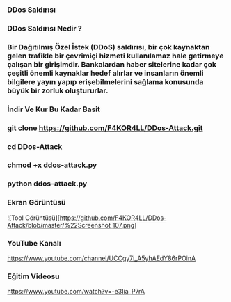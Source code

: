 ### DDos Saldırısı
### DDos Saldırısı Nedir ?

### Bir Dağıtılmış Özel İstek (DDoS) saldırısı, bir çok kaynaktan gelen trafikle bir çevrimiçi hizmeti kullanılamaz hale getirmeye çalışan bir girişimdir. Bankalardan haber sitelerine kadar çok çeşitli önemli kaynaklar hedef alırlar ve insanların önemli bilgilere yayın yapıp erişebilmelerini sağlama konusunda büyük bir zorluk oluştururlar.

### İndir Ve Kur Bu Kadar Basit

### git clone https://github.com/F4KOR4LL/DDos-Attack.git

### cd DDos-Attack

### chmod +x ddos-attack.py

### python ddos-attack.py

### Ekran Görüntüsü 

![Tool Görüntüsü][https://github.com/F4KOR4LL/DDos-Attack/blob/master/%22Screenshot_107.png]

### YouTube Kanalı

https://www.youtube.com/channel/UCCgy7i_A5yhAEdY86rPOinA

### Eğitim Videosu

https://www.youtube.com/watch?v=-e3Iia_P7rA



[def]: "Screenshot_107.png"